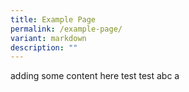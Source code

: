 ```yaml
---
title: Example Page
permalink: /example-page/
variant: markdown
description: ""
---
```

adding some content here test test abc a           